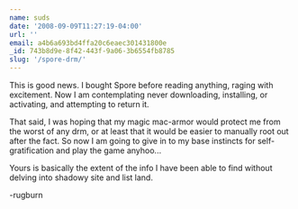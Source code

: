 ```yaml
---
name: suds
date: '2008-09-09T11:27:19-04:00'
url: ''
email: a4b6a693bd4ffa20c6eaec301431800e
_id: 743b8d9e-8f42-443f-9a06-3b6554fb8785
slug: '/spore-drm/'
---
```


This is good news. I bought Spore before reading anything, raging with
excitement. Now I am contemplating never downloading, installing, or
activating, and attempting to return it.

That said, I was hoping that my magic mac-armor would protect me from the
worst of any drm, or at least that it would be easier to manually root out
after the fact. So now I am going to give in to my base instincts for
self-gratification and play the game anyhoo...

Yours is basically the extent of the info I have been able to find without
delving into shadowy site and list land.

-rugburn
